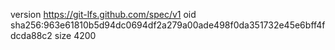 version https://git-lfs.github.com/spec/v1
oid sha256:963e61810b5d94dc0694df2a279a00ade498f0da351732e45e6bff4fdcda88c2
size 4200
